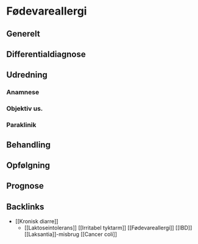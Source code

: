 # Fødevareallergi
## Generelt


## Differentialdiagnose


## Udredning
### Anamnese

### Objektiv us.

### Paraklinik

## Behandling


## Opfølgning


## Prognose


## Backlinks
* [[Kronisk diarre]]
	* [[Laktoseintolerans]]
[[Irritabel tyktarm]]
[[Fødevareallergi]]
[[IBD]]
[[Laksantia]]-misbrug
[[Cancer coli]]

<!-- #anki/tag/med/gp #anki/deck/Medicine #anki/tag/med/Hepato- gastroenterology# -->

<!-- {BearID:4880994B-5856-4B43-A1A8-2EEF101CE152-51703-0000695E7015FEBF} -->
